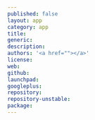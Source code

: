 ```yaml
---
published: false
layout: app
category: app
title: 
generic: 
description:
authors: '<a href=""></a>'
license:
web:
github:
launchpad:
googleplus:
repository:
repository-unstable:
package:
---
```


